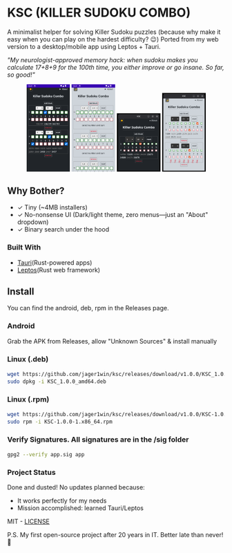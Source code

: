 # KSC (KILLER SUDOKU COMBO)

A minimalist helper for solving Killer Sudoku puzzles (because why make it easy when you can play on the hardest difficulty? 😉)
Ported from my web version to a desktop/mobile app using Leptos + Tauri. 

*"My neurologist-approved memory hack: when sudoku makes you calculate 17+8+9 for the 100th time, you either improve or go insane. So far, so good!"*

<p align="center">
  <img src="public/android.png" width="20%" alt="Android screenshot 0">
  <img src="public/android1.png" width="20%" alt="Android screenshot 1">
  <img src="public/ubuntu.png" width="20%" alt="Ubuntu screenshot 0">
  <img src="public/ubuntu1.png" width="20%" alt="Ubuntu screenshot 1">
</p>

## Why Bother?
- ✓ Tiny (~4MB installers)
- ✓ No-nonsense UI (Dark/light theme, zero menus—just an "About" dropdown)
- ✓ Binary search under the hood

### Built With
- [Tauri](https://github.com/tauri-apps/tauri)(Rust-powered apps)
- [Leptos](https://github.com/leptos-rs/leptos)(Rust web framework)

## Install
You can find the android, deb, rpm in the Releases page.
### Android
Grab the APK from Releases, allow "Unknown Sources" & install manually
### Linux (.deb)
```bash
wget https://github.com/jager1win/ksc/releases/download/v1.0.0/KSC_1.0.0_amd64.deb
sudo dpkg -i KSC_1.0.0_amd64.deb
```
### Linux (.rpm)
```bash
wget https://github.com/jager1win/ksc/releases/download/v1.0.0/KSC-1.0.0-1.x86_64.rpm
sudo rpm -i KSC-1.0.0-1.x86_64.rpm
```
### Verify Signatures. All signatures are in the /sig folder
```bash
gpg2 --verify app.sig app
```
### Project Status
Done and dusted! No updates planned because:
- It works perfectly for my needs
- Mission accomplished: learned Tauri/Leptos

MIT - [LICENSE](LICENSE)

P.S. My first open-source project after 20 years in IT. Better late than never! 🚀